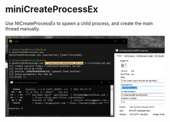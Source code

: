 # miniCreateProcessEx
Use NtCreateProcessEx to spawn a child process, and create the main thread manually.

![](Demo.png)
